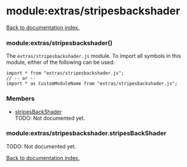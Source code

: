 # module:extras/stripesbackshader

[Back to documentation index.](index.md)

<a name='extras_stripesbackshader'></a>
### module:extras/stripesbackshader()

The <code>extras/stripesbackshader.js</code> module.
To import all symbols in this module, either of the following can be used:

    import * from "extras/stripesbackshader.js";
    // -- or --
    import * as CustomModuleName from "extras/stripesbackshader.js";

### Members

* [stripesBackShader](#extras_stripesbackshader.stripesBackShader)<br>TODO: Not documented yet.

<a name='extras_stripesbackshader.stripesBackShader'></a>
### module:extras/stripesbackshader.stripesBackShader

TODO: Not documented yet.

[Back to documentation index.](index.md)
